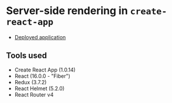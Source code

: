 # Server-side rendering in `create-react-app`

* [Deployed application](https://discreet-blade.glitch.me/)

## Tools used

* Create React App (1.0.14)
* React (16.0.0 - "Fiber")
* Redux (3.7.2)
* React Helmet (5.2.0)
* React Router v4
